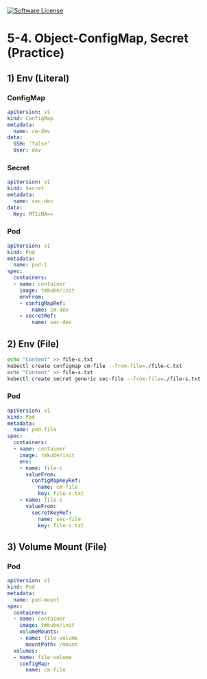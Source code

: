 [![Software License](https://img.shields.io/badge/license-MIT-brightgreen.svg?style=flat-square)](LICENSE)

# 5-4. Object-ConfigMap, Secret (Practice)

## 1) Env (Literal)

### ConfigMap
```yaml
apiVersion: v1
kind: ConfigMap
metadata:
  name: cm-dev
data:
  SSH: ‘false’
  User: dev
```

### Secret
```yaml
apiVersion: v1
kind: Secret
metadata:
  name: sec-dev
data:
  Key: MTIzNA==
```

### Pod
```yaml
apiVersion: v1
kind: Pod
metadata:
  name: pod-1
spec:
  containers:
  - name: container
    image: tmkube/init
    envFrom:
    - configMapRef:
        name: cm-dev
    - secretRef:
        name: sec-dev
```


## 2) Env (File)

```sh
echo "Content" >> file-c.txt
kubectl create configmap cm-file --from-file=./file-c.txt
echo "Content" >> file-s.txt
kubectl create secret generic sec-file --from-file=./file-s.txt
```

### Pod	
```yaml
apiVersion: v1
kind: Pod
metadata:
  name: pod-file
spec:
  containers:
  - name: container
    image: tmkube/init
    env:
    - name: file-c
      valueFrom:
        configMapKeyRef:
          name: cm-file
          key: file-c.txt
    - name: file-s
      valueFrom:
        secretKeyRef:
          name: sec-file
          key: file-s.txt
```


## 3) Volume Mount (File)
### Pod
```yaml
apiVersion: v1
kind: Pod
metadata:
  name: pod-mount
spec:
  containers:
  - name: container
    image: tmkube/init
    volumeMounts:
    - name: file-volume
      mountPath: /mount
  volumes:
  - name: file-volume
    configMap:
      name: cm-file
```
